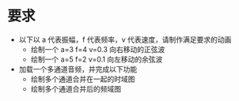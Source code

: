 # 要求

- 以下以 a 代表振幅，f 代表频率，v 代表速度，请制作满足要求的动画
  - 绘制一个 a=3 f=4 v=0.3 向右移动的正弦波
  - 绘制一个 a=5 f=2 v=0.1 向左移动的余弦波
- 加载一个多通道音频，并完成以下功能
  - 绘制多个通道合并在一起的时域图
  - 绘制多个通道合并后的频域图
